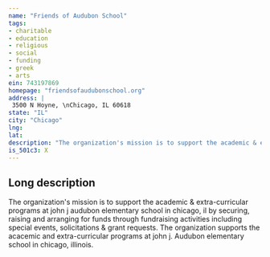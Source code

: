 ```yaml
---
name: "Friends of Audubon School"
tags:
- charitable
- education
- religious
- social
- funding
- greek
- arts
ein: 743197869
homepage: "friendsofaudubonschool.org"
address: |
 3500 N Hoyne, \nChicago, IL 60618
state: "IL"
city: "Chicago"
lng: 
lat: 
description: "The organization's mission is to support the academic & extra-curricular programs at john j audubon elementary school in chicago, il by securing, raising and arranging for funds through fundraising activities including special events, solicitations & grant requests. "
is_501c3: X
---
```


## Long description

The organization's mission is to support the academic & extra-curricular programs at john j audubon elementary school in chicago, il by securing, raising and arranging for funds through fundraising activities including special events, solicitations & grant requests. The organization supports the acacemic and extra-curricular programs at john j. Audubon elementary school in chicago, illinois. 
